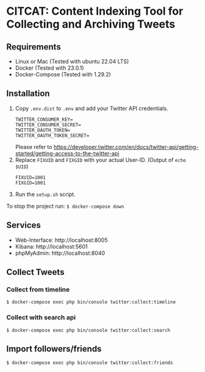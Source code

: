 # CITCAT: Content Indexing Tool for Collecting and Archiving Tweets

## Requirements

- Linux or Mac (Tested with ubuntu 22.04 LTS)
- Docker (Tested with 23.0.1)
- Docker-Compose (Tested with 1.29.2)

## Installation

1. Copy `.env.dist` to `.env` and add your Twitter API credentials.
    ```
    TWITTER_CONSUMER_KEY=
    TWITTER_CONSUMER_SECRET=
    TWITTER_OAUTH_TOKEN=
    TWITTER_OAUTH_TOKEN_SECRET=
    ```
   Please refer to https://developer.twitter.com/en/docs/twitter-api/getting-started/getting-access-to-the-twitter-api
2. Replace `FIXUID` and `FIXGID` with your actual User-ID. (Output of `echo $UID`)
    ```
    FIXUID=1001
    FIXGID=1001
    ```
3. Run the `setup.sh` script.

To stop the project run: `$ docker-compose down`

## Services

- Web-Interface: http://localhost:8005
- Kibana: http://localhost:5601
- phpMyAdmin: http://localhost:8040

## Collect Tweets

### Collect from timeline

`$ docker-compose exec php bin/console twitter:collect:timeline`

### Collect with search api

`$ docker-compose exec php bin/console twitter:collect:search`

## Import followers/friends

`$ docker-compose exec php bin/console twitter:collect:friends`


